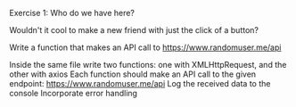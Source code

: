 Exercise 1: Who do we have here?

Wouldn't it cool to make a new friend with just the click of a button?

Write a function that makes an API call to https://www.randomuser.me/api

Inside the same file write two functions: one with XMLHttpRequest, and the other with axios
Each function should make an API call to the given endpoint: https://www.randomuser.me/api
Log the received data to the console
Incorporate error handling